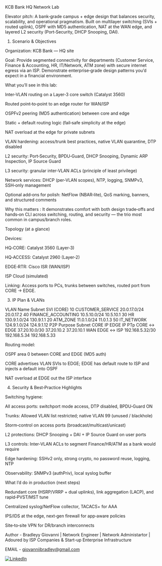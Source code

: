 KCB Bank HQ Network Lab 

Elevator pitch: A bank‑grade campus + edge design that balances security, scalability, and operational pragmatism. Built on multilayer switching (SVIs + routed uplink), OSPF with MD5 authentication, NAT at the WAN edge, and layered L2 security (Port‑Security, DHCP Snooping, DAI).

1) Scenario & Objectives

Organization: KCB Bank — HQ site

Goal: Provide segmented connectivity for departments (Customer Service, Finance & Accounting, HR, IT/Network, ATM zone) with secure internet egress via an ISP. Demonstrate enterprise‑grade design patterns you’d expect in a financial environment.

What you’ll see in this lab:

Inter‑VLAN routing on a Layer‑3 core switch (Catalyst 3560)

Routed point‑to‑point to an edge router for WAN/ISP

OSPFv2 peering (MD5 authentication) between core and edge

Static + default routing logic (fail‑safe simplicity at the edge)

NAT overload at the edge for private subnets

VLAN hardening: access/trunk best practices, native VLAN quarantine, DTP disabled

L2 security: Port‑Security, BPDU‑Guard, DHCP Snooping, Dynamic ARP Inspection, IP Source Guard

L3 security: granular inter‑VLAN ACLs (principle of least privilege)

Network services: DHCP (per‑VLAN scopes), NTP, logging, SNMPv3, SSH‑only management

Optional add‑ons for polish: NetFlow (NBAR‑lite), QoS marking, banners, and structured comments

Why this matters : It demonstrates comfort with both design trade‑offs and hands‑on CLI across switching, routing, and security — the trio most common in campus/branch roles.


Topology (at a glance)

Devices:

HQ‑CORE: Catalyst 3560 (Layer‑3)

HQ‑ACCESS: Catalyst 2960 (Layer‑2)

EDGE‑RTR: Cisco ISR (WAN/ISP)

ISP Cloud (simulated)

Linking: Access ports to PCs, trunks between switches, routed port from CORE → EDGE.


3) IP Plan & VLANs

VLAN	Name	Subnet	SVI (CORE)
10	CUSTOMER_SERVICE	20.0.17.0/24	20.0.17.2
40	FINANCE_ACCOUNTING	10.5.10.0/24	10.5.10.1
30	HR	130.9.1.0/24	130.9.1.1
20	ATM_ZONE	11.0.1.0/24	11.0.1.3
50	IT_NETWORK	124.9.1.0/24	124.9.1.12
P2P	Purpose	Subnet	CORE IP	EDGE IP
PTp	CORE ↔ EDGE	37.20.10.0/30	37.20.10.2	37.20.10.1
WAN	EDGE ↔ ISP	192.168.5.32/30	192.168.5.34	192.168.5.33

Routing model:

OSPF area 0 between CORE and EDGE (MD5 auth)

CORE advertises VLAN SVIs to EDGE; EDGE has default route to ISP and injects a default into OSPF

NAT overload at EDGE out the ISP interface


4) Security & Best‑Practice Highlights

Switching hygiene:

All access ports: switchport mode access, DTP disabled, BPDU‑Guard ON

Trunks: Allowed VLAN list restricted; native VLAN 99 (unused / blackhole)

Storm‑control on access ports (broadcast/multicast/unicast)

L2 protections: DHCP Snooping + DAI + IP Source Guard on user ports

L3 controls: Inter‑VLAN ACLs to segment Finance/HR/ATM as a bank would require

Edge hardening: SSHv2 only, strong crypto, no password reuse, logging, NTP

Observability: SNMPv3 (authPriv), local syslog buffer


What I’d do in production (next steps)

Redundant core (HSRP/VRRP + dual uplinks), link aggregation (LACP), and rapid‑PVST/MST tune

Centralized syslog/NetFlow collector, TACACS+ for AAA

IPS/IDS at the edge, next‑gen firewall for app‑aware policies

Site‑to‑site VPN for DR/branch interconnects


Author - Bradleyy Giovanni  |  Network Engineer  |  Network Administartor  |  Adoured by ISP Companies & Start-up Enterprise Infrastructure 

EMAIL - giovanniibradley@gmail.com

 [![LinkedIn](https://img.shields.io/badge/LinkedIn-Connect-blue?style=for-the-badge&logo=linkedin)](https://www.linkedin.com/in/bradley-giovanniii293) 
